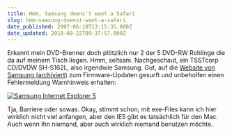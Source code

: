 ```yaml
---
title: Hmm, Samsung doens't want a Safari
slug: hmm-samsung-doenst-want-a-safari
date_published: 2007-06-10T13:15:35.000Z
date_updated: 2018-08-22T09:37:57.000Z
---
```


Erkennt mein DVD-Brenner doch plötzlich nur 2 der 5 DVD-RW Rohlinge die da auf meinem Tisch liegen. Hmm, seltsam. Nachgeschaut, ein TSSTcorp CD/DVDW SH-S162L, also irgendwie Samsung. Gut, auf die [Website von Samsung (archiviert)](http://web.archive.org/web/20070202032322/http://samsungoms.com:80/eng/) zum Firmware-Updaten gesurft und unbeholfen einen Fehlermeldung Warnhinweis erhalten:

[![Samsung Internet Explorer 5](//picdump.thafaker.de/2007/06/samsungbad2.jpg)](http://picdump.thafaker.de/2007/06/samsungbad.jpg)

Tja, Barriere oder sowas. Okay, stimmt schon, mit exe-Files kann ich hier wirklich nicht viel anfangen, aber den IE5 gibt es tatsächlich für den Mac. Auch wenn Ihn niemand, aber auch wirklich niemand benutzen möchte.
